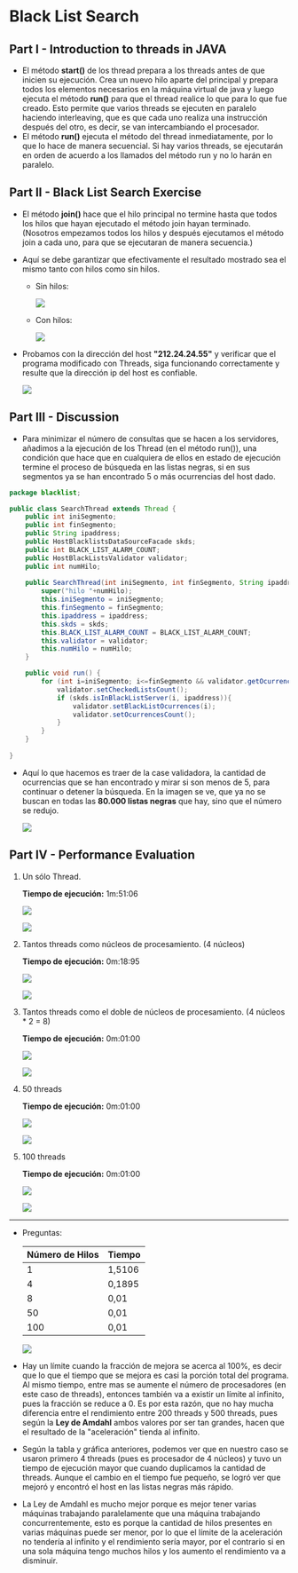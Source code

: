 # Black List Search
## Part I - Introduction to threads in JAVA
- El método **start()** de los thread prepara a los threads antes de que inicien su ejecución. Crea un nuevo hilo aparte del principal y prepara todos los elementos necesarios en la máquina virtual de java y luego ejecuta el método **run()** para que el thread realice lo que para lo que fue creado. Esto permite que varios threads se ejecuten en paralelo haciendo interleaving, que es que cada uno realiza una instrucción después del otro, es decir, se van intercambiando el procesador.
- El método **run()** ejecuta el método del thread inmediatamente, por lo que lo hace de manera secuencial. Si hay varios threads, se ejecutarán en orden de acuerdo a los llamados del método run y no lo harán en paralelo.
## Part II - Black List Search Exercise
- El método **join()** hace que el hilo principal no termine hasta que todos los hilos que hayan ejecutado el método join hayan terminado. (Nosotros empezamos todos los hilos y después ejecutamos el método join a cada uno, para que se ejecutaran de manera secuencia.)
- Aquí se debe garantizar que efectivamente el resultado mostrado sea el mismo tanto con hilos como sin hilos.
	- Sin hilos:


		![](/src/main/resources/ResultadoSinThreads.png)
	- Con hilos:


		![](/src/main/resources/resultadoConHilos1.png)
- Probamos con la dirección del host **"212.24.24.55"** y verificar que el programa modificado con Threads, siga funcionando correctamente y resulte que la dirección ip del host es confiable.

	![](/src/main/resources/resultadoConHilos2.png)

## Part III - Discussion
- Para minimizar el número de consultas que se hacen a los servidores, añadimos a la ejecución de los Thread (en el método run()), una condición que hace que en cualquiera de ellos en estado de ejecución termine el proceso de búsqueda en las listas negras, si en sus segmentos ya se han encontrado 5 o más ocurrencias del host dado.

```java
package blacklist;

public class SearchThread extends Thread {
	public int iniSegmento;
	public int finSegmento;
	public String ipaddress;
	public HostBlacklistsDataSourceFacade skds;
	public int BLACK_LIST_ALARM_COUNT;
	public HostBlackListsValidator validator;
	public int numHilo;
	
	public SearchThread(int iniSegmento, int finSegmento, String ipaddress, int numHilo, HostBlacklistsDataSourceFacade skds, int BLACK_LIST_ALARM_COUNT, HostBlackListsValidator validator) throws InterruptedException {
		super("hilo "+numHilo);
		this.iniSegmento = iniSegmento;
		this.finSegmento = finSegmento;
		this.ipaddress = ipaddress;
		this.skds = skds;
		this.BLACK_LIST_ALARM_COUNT = BLACK_LIST_ALARM_COUNT;
		this.validator = validator;
		this.numHilo = numHilo;
	}	

	public void run() {			
		for (int i=iniSegmento; i<=finSegmento && validator.getOcurrencesCount()<BLACK_LIST_ALARM_COUNT; i++) {
			validator.setCheckedListsCount();          
            if (skds.isInBlackListServer(i, ipaddress)){
            	validator.setBlackListOcurrences(i);              
                validator.setOcurrencesCount();
            }
        }
	}
	
}
```

- Aquí lo que hacemos es traer de la case validadora, la cantidad de ocurrencias que se han encontrado y mirar si son menos de 5, para continuar o detener la búsqueda. En la imagen se ve, que ya no se buscan en todas las **80.000 listas negras** que hay, sino que el número se redujo.

	![](/src/main/resources/ResultadoOptimizado.PNG)
## Part IV - Performance Evaluation
1. Un sólo Thread.

	**Tiempo de ejecución:** 1m:51:06
	
	![](/src/main/resources/UnSoloThread.PNG)

	![](/src/main/resources/JVisualUnSoloThread.PNG)

2. Tantos threads como núcleos de procesamiento. (4 núcleos)

    **Tiempo de ejecución:** 0m:18:95
	
	![](/src/main/resources/VariosThreadProcesador.PNG)

	![](/src/main/resources/JVisualVariosThreadProcesador.PNG)

3. Tantos threads como el doble de núcleos de procesamiento. (4 núcleos * 2 = 8)

	**Tiempo de ejecución:** 0m:01:00
	
	![](/src/main/resources/VariosThreadProcesadorPor2.PNG)

	![](/src/main/resources/JVisualVariosThreadProcesadorPor2.PNG)

4. 50 threads

	**Tiempo de ejecución:** 0m:01:00
	
	![](/src/main/resources/50Threads.PNG)

	![](/src/main/resources/JVisual50Threads.PNG)

5. 100 threads

	**Tiempo de ejecución:** 0m:01:00
	
	![](/src/main/resources/100Threads.PNG)

	![](/src/main/resources/JVisual100Threads.PNG)
---
- Preguntas:

	| Número de   Hilos | Tiempo |
	|-------------------|--------|
	|         1         | 1,5106 |
	|         4         | 0,1895 |
	|         8         |  0,01  |
	|         50        |  0,01  |
	|        100        |  0,01  |
	
	![](/src/main/resources/nucleosVsTiempo.png)

- Hay un límite cuando la fracción de mejora se acerca al 100%, es decir que lo que el tiempo que se mejora es casi la porción total del programa. Al mismo tiempo, entre mas se aumente el número de procesadores (en este caso de threads), entonces también va a existir un límite al infinito, pues la fracción se reduce a 0. Es por esta razón, que no hay mucha diferencia entre el rendimiento entre 200 threads y 500 threads, pues según la **Ley de Amdahl** ambos valores por ser tan grandes, hacen que el resultado de la "aceleración" tienda al infinito.
- Según la tabla y gráfica anteriores, podemos ver que en nuestro caso se usaron primero 4 threads (pues es procesador de 4 núcleos) y tuvo un tiempo de ejecución mayor que cuando duplicamos la cantidad de threads. Aunque el cambio en el tiempo fue pequeño, se logró ver que mejoró y encontró el host en las listas negras más rápido.
- La Ley de Amdahl es mucho mejor porque es mejor tener varias máquinas trabajando paralelamente que una máquina trabajando concurrentemente, esto es porque la cantidad de hilos presentes en varias máquinas puede ser menor, por lo que el límite de la aceleración no tendería al infinito y el rendimiento sería mayor, por el contrario si en una sola máquina tengo muchos hilos y los aumento el rendimiento va a disminuir.
